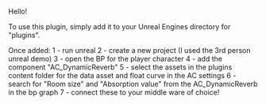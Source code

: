 Hello!

To use this plugin, simply add it to your Unreal Engines directory for "plugins". 

Once added:
1 - run unreal
2 - create a new project (I used the 3rd person unreal demo)
3 - open the BP for the player character
4 - add the component "AC_DynamicReverb"
5 - select the assets in the plugins content folder for the data asset and float curve in the AC settings
6 - search for "Room size" and "Absorption value" from the AC_DynamicReverb in the bp graph
7 - connect these to your middle ware of choice!
